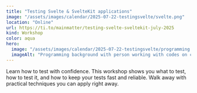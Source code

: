 ```yaml
---
title: "Testing Svelte & SvelteKit applications"
image: "/assets/images/calendar/2025-07-22-testingsvelte/svelte.png"
location: "Online"
url: https://ti.to/mainmatter/testing-svelte-sveltekit-july-2025
kind: Workshop
color: aqua
hero:
  image: "/assets/images/calendar/2025-07-22-testingsvelte/programming.jpg"
  imageAlt: "Programming background with person working with codes on computer"
---
```


Learn how to test with confidence. This workshop shows you what to test, how to test it, and how to keep your tests fast and reliable. Walk away with practical techniques you can apply right away.
